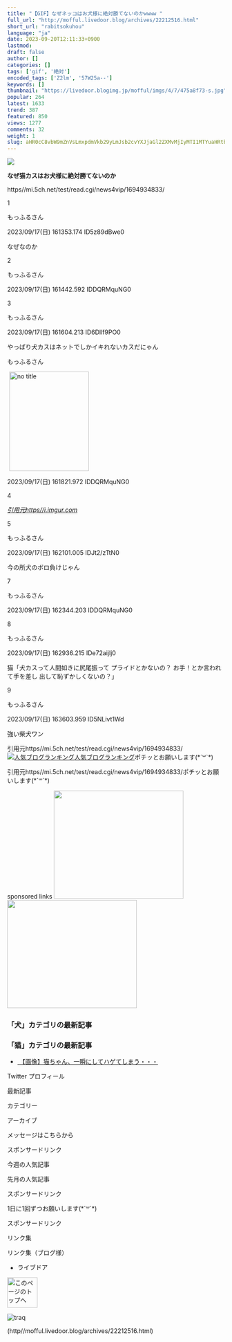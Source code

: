 ```yaml
---
title: "【GIF】なぜネッコはお犬様に絶対勝てないのかwwww "
full_url: "http://mofful.livedoor.blog/archives/22212516.html"
short_url: "rabitsokuhou"
language: "ja"
date: 2023-09-20T12:11:33+0900
lastmod: 
draft: false
author: []
categories: []
tags: ['gif', '絶対']
encoded_tags: ['Z2lm', '57W25a--']
keywords: []
thumbnail: "https://livedoor.blogimg.jp/mofful/imgs/4/7/475a8f73-s.jpg"
popular: 264
latest: 1633
trend: 387
featured: 850
views: 1277
comments: 32
weight: 1
slug: aHR0cC8vbW9mZnVsLmxpdmVkb29yLmJsb2cvYXJjaGl2ZXMvMjIyMTI1MTYuaHRtbA==
---
```


![](https://livedoor.blogimg.jp/mofful/imgs/4/7/475a8f73-s.jpg)

<div><p><b><p>なぜ猫カスはお犬様に絶対勝てないのか</p></b> https//mi.5ch.net/test/read.cgi/news4vip/1694934833/</p><p class='t_h'>1 <p>もっふるさん</p> <p> 2023/09/17(日) 161353.174 ID5z89dBwe0</p></p> <p class='t_b'> なぜなのか </p> <p class='t_h'>2 <p>もっふるさん</p> <p> 2023/09/17(日) 161442.592 IDDQRMquNG0</p></p> <blockquote class='imgur-embed-pub'></blockquote> <p class='t_h'>3 <p>もっふるさん</p> <p> 2023/09/17(日) 161604.213 ID6Dllf9PO0</p></p> <p class='t_b'> やっぱり犬カスはネットでしかイキれないカスだにゃん </p> <p>もっふるさん</p> <span><img src='https//livedoor.blogimg.jp/mofful/imgs/f/7/f7d02900.gif' width='184' height='230' border='0' alt='no title' hspace='5' class='pict'><p>2023/09/17(日) 161821.972 IDDQRMquNG0</p></span><p>4</p><a href='https//i.imgur.com/tDneG7f.gif' target='_blank' title=''><p><i>引用元https//i.imgur.com</i></p></a> <p class='t_h'>5 <p>もっふるさん</p> <p> 2023/09/17(日) 162101.005 IDJt2/zTtN0</p></p> <p class='t_b'> 今の所犬のボロ負けじゃん </p> <p class='t_h'>7 <p>もっふるさん</p> <p> 2023/09/17(日) 162344.203 IDDQRMquNG0</p></p> <blockquote class='imgur-embed-pub'></blockquote> <p class='t_h'>8 <p>もっふるさん</p> <p> 2023/09/17(日) 162936.215 IDe72aijlj0</p></p> <p class='t_b'> 猫「犬カスって人間如きに尻尾振って プライドとかないの？ お手！とか言われて手を差し 出して恥ずかしくないの？」 </p> <p class='t_h'>9 <p>もっふるさん</p> <p> 2023/09/17(日) 163603.959 ID5NLivt1Wd</p></p> <p class='t_b'> 強い柴犬ワン </p> 引用元https//mi.5ch.net/test/read.cgi/news4vip/1694934833/<a href='//blog.with2.net/link/?2036932'><img src='https//blog.with2.net/img/banner/banner_21.gif' title='人気ブログランキング'></a><a href='//blog.with2.net/link/?2036932'>人気ブログランキング</a>ポチッとお願いします(*´꒳`*)<img border='0' width='1' height='1' src='https//www11.a8.net/0.gif?a8mat=3BDUGQ+4RHMA+2HOM+BS629' alt=''> <p>引用元https//mi.5ch.net/test/read.cgi/news4vip/1694934833/ポチッとお願いします(*´꒳`*)</p> <p></p>sponsored links <a href='https//clicks.affstrack.com/c?m=7814&c=586147'><img src='https//ads.affstrack.com/i/7814?c=586147' width='300' height='250'></a> <a href='https//px.a8.net/svt/ejp?a8mat=3NPCW9+6P4KS2+54ZG+609HT' rel='nofollow'> <img border='0' width='300' height='250' alt='' src='https//www23.a8.net/svt/bgt?aid=221212809405&wid=001&eno=01&mid=s00000023974001009000&mc=1'></a> <img border='0' width='1' height='1' src='https//www14.a8.net/0.gif?a8mat=3NPCW9+6P4KS2+54ZG+609HT' alt=''> <h3>「犬」カテゴリの最新記事</h3> <ul id='ldblog_related_articles_93053895_141614'></ul> <h3>「猫」カテゴリの最新記事</h3> <ul id='ldblog_related_articles_93053895_141612'></ul> <ul></ul> <p id='ad2'></p> <p class='article-option' id='article-options'> </p> <ul class='article-pager'><li class='prev'><a href='http//mofful.livedoor.blog/archives/21608005.html' title='【画像】猫ちゃん、一瞬にしてハゲてしまう・・・'>&nbsp【画像】猫ちゃん、一瞬にしてハゲてしまう・・・</a></li> </ul> <p class='sidetitle'>Twitter プロフィール</p><p class='sidetop'></p> <p class='sidebottom'></p> <p class='sidetitle'>最新記事</p> <p class='sidetop'></p> <p class='sidebottom'></p> <p class='sidetitle'>カテゴリー</p> <p class='sidetop'></p> <p class='sidebottom'></p> <p class='sidetitle'>アーカイブ</p> <p class='sidetop'></p> <p class='sidebottom'></p> <p class='plugin-calendar_default sidewrapper' id='calendarplugin-245427'> </p> <p class='sidetitle'>メッセージはこちらから</p> <p class='sidetop'></p> <p class='sidebottom'></p> <p class='sidetitle'>スポンサードリンク</p> <p class='sidetop'></p> <p class='sidebottom'></p> <p class='sidetitle'>今週の人気記事</p> <p class='sidetop'></p> <p class='sidebottom'></p> <p class='sidetitle'>先月の人気記事</p> <p class='sidetop'></p> <p class='sidebottom'></p> <p class='sidetitle'>スポンサードリンク</p> <p class='sidetop'></p> <p class='sidebottom'></p> <p class='sidetitle'>1日に1回ずつお願いします(*´꒳`*)</p> <p class='sidetop'></p> <p class='sidebottom'></p> <p class='sidetitle'></p> <p class='sidetop'></p> <p class='sidebottom'></p> <p class='sidetitle'>スポンサードリンク</p> <p class='sidetop'></p> <p class='sidebottom'></p> <p class='sidetitle'>リンク集</p> <p class='sidetop'></p> <p class='sidebottom'></p> <p class='sidetitle'></p> <p class='sidetop'></p> <p class='sidebottom'></p> <p class='sidetitle'>リンク集（ブログ様）</p> <p class='sidetop'></p> <p class='sidebottom'></p> <ul id='ld-services'> <li id='blog-powered'><a href='https//blog.livedoor.com/'><img src='https//parts.blog.livedoor.jp/img/usr/cmn/logo_blog_premium.png?v=20230905' width='81' height='17' alt='ライブドアブログ'></a></li> </ul> <p class='to-pagetop'><a href='#'><img src='https//parts.blog.livedoor.jp/img/usr/default_2012/common/to_pagetop.png' width='70' height='70' alt='このページのトップヘ'></a></p> <img src='https//t.blog.livedoor.jp/u.gif' alt='traq'> </div>

(http//mofful.livedoor.blog/archives/22212516.html)
